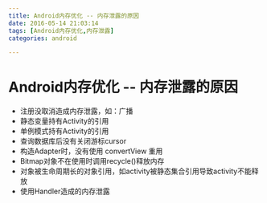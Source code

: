 ```yaml
---
title: Android内存优化 -- 内存泄露的原因
date: 2016-05-14 21:03:14
tags: [Android内存优化,内存泄露]
categories: android

---
```


# Android内存优化 -- 内存泄露的原因

- 注册没取消造成内存泄露，如：广播
- 静态变量持有Activity的引用
- 单例模式持有Activity的引用
- 查询数据库后没有关闭游标cursor
- 构造Adapter时，没有使用 convertView 重用
- Bitmap对象不在使用时调用recycle()释放内存
- 对象被生命周期长的对象引用，如activity被静态集合引用导致activity不能释放
- 使用Handler造成的内存泄露